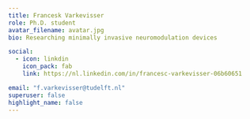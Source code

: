 ```yaml
---
title: Francesk Varkevisser
role: Ph.D. student
avatar_filename: avatar.jpg
bio: Researching minimally invasive neuromodulation devices

social:
  - icon: linkdin
    icon_pack: fab
    link: https://nl.linkedin.com/in/francesc-varkevisser-06b60651

email: "f.varkevisser@tudelft.nl"
superuser: false
highlight_name: false
---
```

